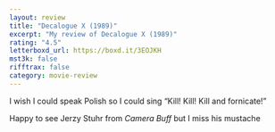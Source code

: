 ```yaml
---
layout: review
title: "Decalogue X (1989)"
excerpt: "My review of Decalogue X (1989)"
rating: "4.5"
letterboxd_url: https://boxd.it/3EOJKH
mst3k: false
rifftrax: false
category: movie-review
---
```


I wish I could speak Polish so I could sing “Kill! Kill! Kill and fornicate!”

Happy to see Jerzy Stuhr from <i>Camera Buff</i> but I miss his mustache
